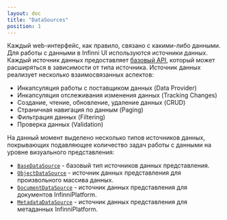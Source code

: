 ```yaml
---
layout: doc
title: "DataSources"
position: 1
---
```


Каждый web-интерфейс, как правило, связано с какими-либо данными.
Для работы с данными в Infinni UI используются источники данных. Каждый
источник данных предоставляет [базовый API](BaseDataSource/), который может расширяться в зависимости
от типа источника. Источник данных реализует несколько взаимосвязанных аспектов:

* Инкапсуляция работы с поставщиком данных (Data Provider)
* Инкапсуляция отслеживания изменения данных (Tracking Changes)
* Создание, чтение, обновление, удаление данных (CRUD)
* Страничная навигация по данным (Paging)
* Фильтрация данных (Filtering)
* Проверка данных (Validation)

На данный момент выделено несколько типов источников данных, покрывающих подавляющее количество задач
работы с данными на уровне визуального представления:

* [`BaseDataSource`](BaseDataSource/) - базовый тип источников данных представления.
* [`ObjectDataSource`](ObjectDataSource/) - источник данных представления для произвольного массива данных.
* [`DocumentDataSource`](DocumentDataSource/) - источник данных представления для документов InfinniPlatform.
* [`MetadataDataSource`](MetadataDataSource/) - источник данных представления для метаданных InfinniPlatform.
